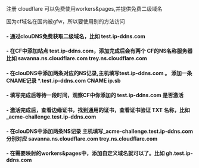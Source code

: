 注册 cloudflare 可以免费使用workers&pages,并提供免费二级域名

因为cf域名在国内被gfw，所以要使用别的方法访问


#### - 通过clouDNS免费获取二级域名，比如 test.ip-ddns.com
#### - 在CF中添加站点 test.ip-ddns.com，添加完成后会有两个 CF的NS名称服务器  比如  savanna.ns.cloudflare.com  trey.ns.cloudflare.com
#### - 在clouDNS中添加两条对应的NS记录,主机填写test.ip-ddns.com 。 添加一条CNAME记录  *.test.ip-ddns.com CNAME	 ip.sb 
#### - 填写完成后等待一段时间，观察CF中你添加的 test.ip-ddns.com 是否激活
#### - 激活完成后，查看边缘证书，找到通用的证书，查看证书验证 TXT 名称，比如 _acme-challenge.test.ip-ddns.com
#### - 在clouDNS中添加两条NS记录 主机填写_acme-challenge.test.ip-ddns.com 分别对应 savanna.ns.cloudflare.com  trey.ns.cloudflare.com
#### - 在需要映射的workers&pages中，添加自定义域名就可以了。比如  gh.test.ip-ddns.com
